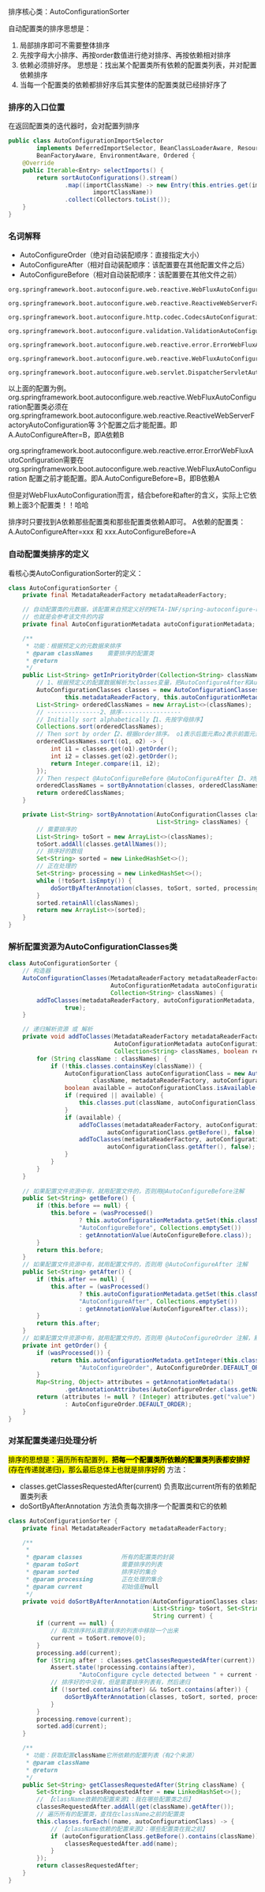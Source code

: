 
排序核心类：AutoConfigurationSorter

自动配置类的排序思想是：
1. 局部排序即可不需要整体排序
2. 先按字母大小排序、再按order数值进行绝对排序、再按依赖相对排序
3. 依赖必须排好序。 思想是：找出某个配置类所有依赖的配置类列表，并对配置依赖排序
4. 当每一个配置类的依赖都排好序后其实整体的配置类就已经排好序了


### 排序的入口位置
在返回配置类的迭代器时，会对配置列排序
```java
public class AutoConfigurationImportSelector
		implements DeferredImportSelector, BeanClassLoaderAware, ResourceLoaderAware,
		BeanFactoryAware, EnvironmentAware, Ordered {
	@Override
	public Iterable<Entry> selectImports() {
		return sortAutoConfigurations().stream()
				.map((importClassName) -> new Entry(this.entries.get(importClassName),
						importClassName))
				.collect(Collectors.toList());
	}
}
```


### 名词解释

* AutoConfigureOrder（绝对自动装配顺序：直接指定大小）
* AutoConfigureAfter（相对自动装配顺序：该配置要在其他配置文件之后）
* AutoConfigureBefore（相对自动装配顺序：该配置要在其他文件之前）

```properties
org.springframework.boot.autoconfigure.web.reactive.WebFluxAutoConfiguration.AutoConfigureAfter=\
   org.springframework.boot.autoconfigure.web.reactive.ReactiveWebServerFactoryAutoConfiguration,\
  org.springframework.boot.autoconfigure.http.codec.CodecsAutoConfiguration,\
  org.springframework.boot.autoconfigure.validation.ValidationAutoConfiguration

org.springframework.boot.autoconfigure.web.reactive.error.ErrorWebFluxAutoConfiguration.AutoConfigureBefore=\
  org.springframework.boot.autoconfigure.web.reactive.WebFluxAutoConfiguration

org.springframework.boot.autoconfigure.web.servlet.DispatcherServletAutoConfiguration.AutoConfigureOrder=-2147483648
```
以上面的配置为例。
org.springframework.boot.autoconfigure.web.reactive.WebFluxAutoConfiguration配置类必须在org.springframework.boot.autoconfigure.web.reactive.ReactiveWebServerFactoryAutoConfiguration等
3个配置之后才能配置。即A.AutoConfigureAfter=B，即A依赖B

org.springframework.boot.autoconfigure.web.reactive.error.ErrorWebFluxAutoConfiguration需要在org.springframework.boot.autoconfigure.web.reactive.WebFluxAutoConfiguration
配置之前才能配置。即A.AutoConfigureBefore=B，即B依赖A

但是对WebFluxAutoConfiguration而言，结合before和after的含义，实际上它依赖上面3个配置类！！哈哈

排序时只要找到A依赖那些配置类和那些配置类依赖A即可。
A依赖的配置类：A.AutoConfigureAfter=xxx 和 xxx.AutoConfigureBefore=A


### 自动配置类排序的定义
看核心类AutoConfigurationSorter的定义：
```java
class AutoConfigurationSorter {
	private final MetadataReaderFactory metadataReaderFactory;

	// 自动配置类的元数据，该配置来自预定义好的META-INF/spring-autoconfigure-metadata.properties文件，
    // 也就是会参考该文件的内容
	private final AutoConfigurationMetadata autoConfigurationMetadata;

	/**
     * 功能：根据预定义的元数据来排序
	 * @param classNames    需要排序的配置类
	 * @return
	 */
	public List<String> getInPriorityOrder(Collection<String> classNames) {
		// 1、根据预定义的配置数据解析为classes变量，把AutoConfigureAfter和AutoConfigureBefore都解析好了
		AutoConfigurationClasses classes = new AutoConfigurationClasses(
				this.metadataReaderFactory, this.autoConfigurationMetadata, classNames);
		List<String> orderedClassNames = new ArrayList<>(classNames);
		// ---------------2、排序-----------------
		// Initially sort alphabetically【1、先按字母排序】
		Collections.sort(orderedClassNames);
		// Then sort by order【2、根据order排序。 o1表示后面元素o2表示前面元素，所以是根据order升序排序】
		orderedClassNames.sort((o1, o2) -> {
			int i1 = classes.get(o1).getOrder();
			int i2 = classes.get(o2).getOrder();
			return Integer.compare(i1, i2);
		});
		// Then respect @AutoConfigureBefore @AutoConfigureAfter【3、对@AutoConfigureBefore @AutoConfigureAfter处理】
		orderedClassNames = sortByAnnotation(classes, orderedClassNames);
		return orderedClassNames;
	}

	private List<String> sortByAnnotation(AutoConfigurationClasses classes,
	                                      List<String> classNames) {
		// 需要排序的
		List<String> toSort = new ArrayList<>(classNames);
		toSort.addAll(classes.getAllNames());
		// 排序好的数组
		Set<String> sorted = new LinkedHashSet<>();
		// 正在处理的
		Set<String> processing = new LinkedHashSet<>();
		while (!toSort.isEmpty()) {
			doSortByAfterAnnotation(classes, toSort, sorted, processing, null);
		}
		sorted.retainAll(classNames);
		return new ArrayList<>(sorted);
	}
}
```

### 解析配置资源为AutoConfigurationClasses类

```java
class AutoConfigurationSorter {
	// 构造器
	AutoConfigurationClasses(MetadataReaderFactory metadataReaderFactory,
	                         AutoConfigurationMetadata autoConfigurationMetadata,
	                         Collection<String> classNames) {
		addToClasses(metadataReaderFactory, autoConfigurationMetadata, classNames,
				true);
	}

	// 递归解析资源 或 解析
	private void addToClasses(MetadataReaderFactory metadataReaderFactory,
	                          AutoConfigurationMetadata autoConfigurationMetadata,
	                          Collection<String> classNames, boolean required) {
		for (String className : classNames) {
			if (!this.classes.containsKey(className)) {
				AutoConfigurationClass autoConfigurationClass = new AutoConfigurationClass(
						className, metadataReaderFactory, autoConfigurationMetadata);
				boolean available = autoConfigurationClass.isAvailable();
				if (required || available) {
					this.classes.put(className, autoConfigurationClass);
				}
				if (available) {
					addToClasses(metadataReaderFactory, autoConfigurationMetadata,
							autoConfigurationClass.getBefore(), false);
					addToClasses(metadataReaderFactory, autoConfigurationMetadata,
							autoConfigurationClass.getAfter(), false);
				}
			}
		}
	}
	
	// 如果配置文件资源中有，就用配置文件的，否则用@AutoConfigureBefore注解
	public Set<String> getBefore() {
		if (this.before == null) {
			this.before = (wasProcessed()
					? this.autoConfigurationMetadata.getSet(this.className,
					"AutoConfigureBefore", Collections.emptySet())
					: getAnnotationValue(AutoConfigureBefore.class));
		}
		return this.before;
	}
	// 如果配置文件资源中有，就用配置文件的，否则用 @AutoConfigureAfter 注解
	public Set<String> getAfter() {
		if (this.after == null) {
			this.after = (wasProcessed()
					? this.autoConfigurationMetadata.getSet(this.className,
					"AutoConfigureAfter", Collections.emptySet())
					: getAnnotationValue(AutoConfigureAfter.class));
		}
		return this.after;
	}
	// 如果配置文件资源中有，就用配置文件的，否则用 @AutoConfigureOrder 注解，默认值是0
	private int getOrder() {
		if (wasProcessed()) {
			return this.autoConfigurationMetadata.getInteger(this.className,
					"AutoConfigureOrder", AutoConfigureOrder.DEFAULT_ORDER);
		}
		Map<String, Object> attributes = getAnnotationMetadata()
				.getAnnotationAttributes(AutoConfigureOrder.class.getName());
		return (attributes != null ? (Integer) attributes.get("value")
				: AutoConfigureOrder.DEFAULT_ORDER);
	}
}
```

### 对某配置类递归处理分析

<mark>排序的思想是：遍历所有配置列，**把每一个配置类所依赖的配置类列表都安排好**(存在传递就递归)，那么最后总体上也就是排序好的</mark>
方法：
* classes.getClassesRequestedAfter(current) 负责取出current所有的依赖配置类列表
* doSortByAfterAnnotation 方法负责每次排序一个配置类和它的依赖

```java
class AutoConfigurationSorter {
	private final MetadataReaderFactory metadataReaderFactory;

	/**
     * 
	 * @param classes           所有的配置类的封装  
	 * @param toSort            需要排序的列表
	 * @param sorted            排序好的集合
	 * @param processing        正在处理的集合
	 * @param current           初始值是null
	 */
	private void doSortByAfterAnnotation(AutoConfigurationClasses classes,
	                                     List<String> toSort, Set<String> sorted, Set<String> processing,
	                                     String current) {
		if (current == null) {
			// 每次排序时从需要排序的列表中移除一个出来
			current = toSort.remove(0);
		}
		processing.add(current);
		for (String after : classes.getClassesRequestedAfter(current)) {
			Assert.state(!processing.contains(after),
					"AutoConfigure cycle detected between " + current + " and " + after);
			// 排序好的中没有，但是需要排序列表有，然后递归
			if (!sorted.contains(after) && toSort.contains(after)) {
				doSortByAfterAnnotation(classes, toSort, sorted, processing, after);
			}
		}
		processing.remove(current);
		sorted.add(current);
	}

	/**
     * 功能：获取配置className它所依赖的配置列表（有2个来源）
	 * @param className     
	 * @return
	 */
	public Set<String> getClassesRequestedAfter(String className) {
		Set<String> classesRequestedAfter = new LinkedHashSet<>();
		// 【className依赖的配置来源1：我在哪些配置类之后】
		classesRequestedAfter.addAll(get(className).getAfter());
		// 遍历所有的配置类，查找在className之前的配置类
		this.classes.forEach((name, autoConfigurationClass) -> {
			// 【className依赖的配置来源2：哪些配置类在我之前】
			if (autoConfigurationClass.getBefore().contains(className)) {
				classesRequestedAfter.add(name);
			}
		});
		return classesRequestedAfter;
	}
}
```
